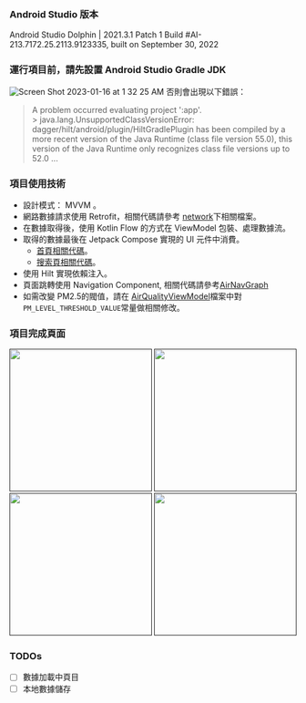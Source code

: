 ### Android Studio 版本
Android Studio Dolphin | 2021.3.1 Patch 1
Build #AI-213.7172.25.2113.9123335, built on September 30, 2022


### 運行項目前，請先設置 Android Studio Gradle JDK
![Screen Shot 2023-01-16 at 1 32 25 AM](https://user-images.githubusercontent.com/5952279/212557271-50e8c118-bc30-4c11-b484-7048573b9837.png)
否則會出現以下錯誤：
> A problem occurred evaluating project ':app'.<br>
> \> java.lang.UnsupportedClassVersionError: dagger/hilt/android/plugin/HiltGradlePlugin has been compiled by a more recent version of the Java Runtime (class file version 55.0), this version of the Java Runtime only recognizes class file versions up to 52.0
> ...
>

### 項目使用技術
- 設計模式： MVVM 。
- 網路數據請求使用 Retrofit，相關代碼請參考 [network](https://github.com/shanwu/UbiquitiAssignment/tree/main/app/src/main/java/com/shanwu/ubiquiti_assignment/network)下相關檔案。
- 在數據取得後，使用 Kotlin Flow 的方式在 ViewModel 包裝、處理數據流。
- 取得的數據最後在 Jetpack Compose 實現的 UI 元件中消費。
  - [首頁相關代碼](https://github.com/shanwu/UbiquitiAssignment/tree/main/app/src/main/java/com/shanwu/ubiquiti_assignment/air_quality)。
  - [搜索頁相關代碼](https://github.com/shanwu/UbiquitiAssignment/tree/main/app/src/main/java/com/shanwu/ubiquiti_assignment/site_search)。
- 使用 Hilt 實現依賴注入。
- 頁面跳轉使用 Navigation Component, 相關代碼請參考[AirNavGraph](https://github.com/shanwu/UbiquitiAssignment/blob/main/app/src/main/java/com/shanwu/ubiquiti_assignment/AirNavGraph.kt)
- 如需改變 PM2.5的閥值，請在 [AirQualityViewModel](https://github.com/shanwu/UbiquitiAssignment/tree/main/app/src/main/java/com/shanwu/ubiquiti_assignment/network)檔案中對　`PM_LEVEL_THRESHOLD_VALUE`常量做相關修改。

### 項目完成頁面
[<img src="https://user-images.githubusercontent.com/5952279/212558996-a5380028-63aa-4dff-9f32-f48091d17be8.png" width="250"/>]()
[<img src="https://user-images.githubusercontent.com/5952279/212559327-922f09dd-419e-48b1-8fc3-15cc9943dbf9.png" width="250"/>]()
[<img src="https://user-images.githubusercontent.com/5952279/212559417-98653d26-c02e-4339-85f6-fa57bca7e3f2.png" width="250"/>]()
[<img src="https://user-images.githubusercontent.com/5952279/212559458-6698f74b-12f1-4eea-9c45-0a5f0eac0b95.png" width="250"/>]()

### TODOs
- [ ] 數據加載中頁目
- [ ] 本地數據儲存
